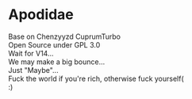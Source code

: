 # Apodidae
Base on Chenzyyzd CuprumTurbo  
Open Source under GPL 3.0  
Wait for V14...  
We may make a big bounce...  
Just "Maybe"...   
Fuck the world if you're rich, otherwise fuck yourself(  
:)
